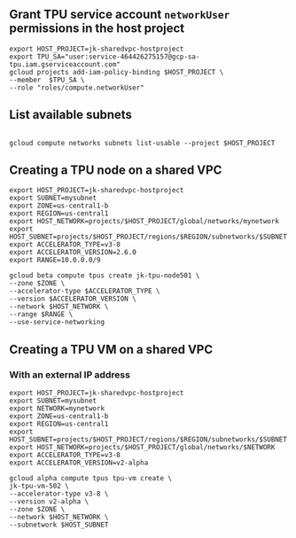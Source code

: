 

## Grant TPU service account `networkUser` permissions in the host project

```
export HOST_PROJECT=jk-sharedvpc-hostproject
export TPU_SA="user:service-464426275157@gcp-sa-tpu.iam.gserviceaccount.com"
gcloud projects add-iam-policy-binding $HOST_PROJECT \
--member  $TPU_SA \
--role "roles/compute.networkUser"
```

## List available subnets

```

gcloud compute networks subnets list-usable --project $HOST_PROJECT
```


## Creating a TPU node on a shared VPC


```
export HOST_PROJECT=jk-sharedvpc-hostproject
export SUBNET=mysubnet
export ZONE=us-central1-b
export REGION=us-central1
export HOST_NETWORK=projects/$HOST_PROJECT/global/networks/mynetwork
export HOST_SUBNET=projects/$HOST_PROJECT/regions/$REGION/subnetworks/$SUBNET
export ACCELERATOR_TYPE=v3-8
export ACCELERATOR_VERSION=2.6.0
export RANGE=10.0.0.0/9

gcloud beta compute tpus create jk-tpu-node501 \
--zone $ZONE \
--accelerator-type $ACCELERATOR_TYPE \
--version $ACCELERATOR_VERSION \
--network $HOST_NETWORK \
--range $RANGE \
--use-service-networking 

```


## Creating a TPU VM on a shared VPC


### With an external IP address


```
export HOST_PROJECT=jk-sharedvpc-hostproject
export SUBNET=mysubnet
export NETWORK=mynetwork
export ZONE=us-central1-b
export REGION=us-central1
export HOST_SUBNET=projects/$HOST_PROJECT/regions/$REGION/subnetworks/$SUBNET
export HOST_NETWORK=projects/$HOST_PROJECT/global/networks/$NETWORK
export ACCELERATOR_TYPE=v3-8
export ACCELERATOR_VERSION=v2-alpha

gcloud alpha compute tpus tpu-vm create \
jk-tpu-vm-502 \
--accelerator-type v3-8 \
--version v2-alpha \
--zone $ZONE \
--network $HOST_NETWORK \
--subnetwork $HOST_SUBNET 


```
